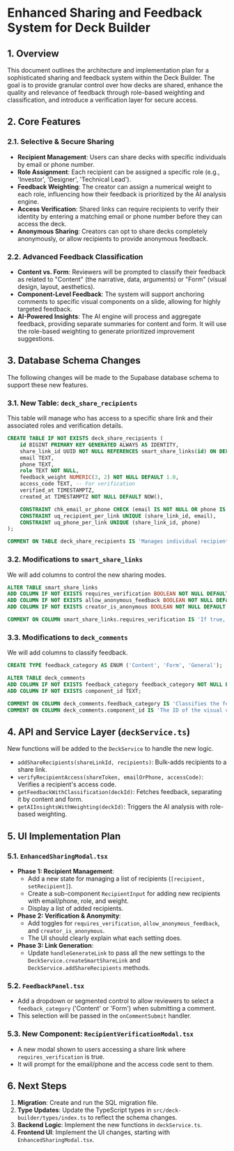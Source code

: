 # Enhanced Sharing and Feedback System for Deck Builder

## 1. Overview

This document outlines the architecture and implementation plan for a sophisticated sharing and feedback system within the Deck Builder. The goal is to provide granular control over how decks are shared, enhance the quality and relevance of feedback through role-based weighting and classification, and introduce a verification layer for secure access.

## 2. Core Features

### 2.1. Selective & Secure Sharing

-   **Recipient Management**: Users can share decks with specific individuals by email or phone number.
-   **Role Assignment**: Each recipient can be assigned a specific role (e.g., 'Investor', 'Designer', 'Technical Lead').
-   **Feedback Weighting**: The creator can assign a numerical weight to each role, influencing how their feedback is prioritized by the AI analysis engine.
-   **Access Verification**: Shared links can require recipients to verify their identity by entering a matching email or phone number before they can access the deck.
-   **Anonymous Sharing**: Creators can opt to share decks completely anonymously, or allow recipients to provide anonymous feedback.

### 2.2. Advanced Feedback Classification

-   **Content vs. Form**: Reviewers will be prompted to classify their feedback as related to "Content" (the narrative, data, arguments) or "Form" (visual design, layout, aesthetics).
-   **Component-Level Feedback**: The system will support anchoring comments to specific visual components on a slide, allowing for highly targeted feedback.
-   **AI-Powered Insights**: The AI engine will process and aggregate feedback, providing separate summaries for content and form. It will use the role-based weighting to generate prioritized improvement suggestions.

## 3. Database Schema Changes

The following changes will be made to the Supabase database schema to support these new features.

### 3.1. New Table: `deck_share_recipients`

This table will manage who has access to a specific share link and their associated roles and verification details.

```sql
CREATE TABLE IF NOT EXISTS deck_share_recipients (
    id BIGINT PRIMARY KEY GENERATED ALWAYS AS IDENTITY,
    share_link_id UUID NOT NULL REFERENCES smart_share_links(id) ON DELETE CASCADE,
    email TEXT,
    phone TEXT,
    role TEXT NOT NULL,
    feedback_weight NUMERIC(3, 2) NOT NULL DEFAULT 1.0,
    access_code TEXT, -- For verification
    verified_at TIMESTAMPTZ,
    created_at TIMESTAMPTZ NOT NULL DEFAULT NOW(),

    CONSTRAINT chk_email_or_phone CHECK (email IS NOT NULL OR phone IS NOT NULL),
    CONSTRAINT uq_recipient_per_link UNIQUE (share_link_id, email),
    CONSTRAINT uq_phone_per_link UNIQUE (share_link_id, phone)
);

COMMENT ON TABLE deck_share_recipients IS 'Manages individual recipients for a smart share link, including their role, feedback weight, and verification status.';
```

### 3.2. Modifications to `smart_share_links`

We will add columns to control the new sharing modes.

```sql
ALTER TABLE smart_share_links
ADD COLUMN IF NOT EXISTS requires_verification BOOLEAN NOT NULL DEFAULT FALSE,
ADD COLUMN IF NOT EXISTS allow_anonymous_feedback BOOLEAN NOT NULL DEFAULT FALSE,
ADD COLUMN IF NOT EXISTS creator_is_anonymous BOOLEAN NOT NULL DEFAULT FALSE;

COMMENT ON COLUMN smart_share_links.requires_verification IS 'If true, recipients must verify their identity using the code sent to their email/phone.';
```

### 3.3. Modifications to `deck_comments`

We will add columns to classify feedback.

```sql
CREATE TYPE feedback_category AS ENUM ('Content', 'Form', 'General');

ALTER TABLE deck_comments
ADD COLUMN IF NOT EXISTS feedback_category feedback_category NOT NULL DEFAULT 'General',
ADD COLUMN IF NOT EXISTS component_id TEXT;

COMMENT ON COLUMN deck_comments.feedback_category IS 'Classifies the feedback as relating to Content, Form, or General.';
COMMENT ON COLUMN deck_comments.component_id IS 'The ID of the visual component the comment is anchored to, if any.';
```

## 4. API and Service Layer (`deckService.ts`)

New functions will be added to the `DeckService` to handle the new logic.

-   `addShareRecipients(shareLinkId, recipients)`: Bulk-adds recipients to a share link.
-   `verifyRecipientAccess(shareToken, emailOrPhone, accessCode)`: Verifies a recipient's access code.
-   `getFeedbackWithClassification(deckId)`: Fetches feedback, separating it by content and form.
-   `getAIInsightsWithWeighting(deckId)`: Triggers the AI analysis with role-based weighting.

## 5. UI Implementation Plan

### 5.1. `EnhancedSharingModal.tsx`

-   **Phase 1: Recipient Management**:
    -   Add a new state for managing a list of recipients (`[recipient, setRecipient]`).
    -   Create a sub-component `RecipientInput` for adding new recipients with email/phone, role, and weight.
    -   Display a list of added recipients.
-   **Phase 2: Verification & Anonymity**:
    -   Add toggles for `requires_verification`, `allow_anonymous_feedback`, and `creator_is_anonymous`.
    -   The UI should clearly explain what each setting does.
-   **Phase 3: Link Generation**:
    -   Update `handleGenerateLink` to pass all the new settings to the `DeckService.createSmartShareLink` and `DeckService.addShareRecipients` methods.

### 5.2. `FeedbackPanel.tsx`

-   Add a dropdown or segmented control to allow reviewers to select a `feedback_category` ('Content' or 'Form') when submitting a comment.
-   This selection will be passed in the `onCommentSubmit` handler.

### 5.3. New Component: `RecipientVerificationModal.tsx`

-   A new modal shown to users accessing a share link where `requires_verification` is true.
-   It will prompt for the email/phone and the access code sent to them.

## 6. Next Steps

1.  **Migration**: Create and run the SQL migration file.
2.  **Type Updates**: Update the TypeScript types in `src/deck-builder/types/index.ts` to reflect the schema changes.
3.  **Backend Logic**: Implement the new functions in `deckService.ts`.
4.  **Frontend UI**: Implement the UI changes, starting with `EnhancedSharingModal.tsx`.
